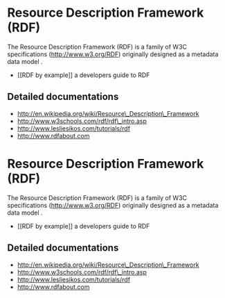 <!--
created_at: '2013-05-31 09:57:42'
updated_at: '2013-05-31 09:58:34'
authors:
    - 'Joel Bout'
tags:
    - 'Generis Overview'
-->

Resource Description Framework (RDF)
====================================

The Resource Description Framework (RDF) is a family of W3C specifications (http://www.w3.org/RDF) originally designed as a metadata data model .

-   [[RDF by example]] a developers guide to RDF

Detailed documentations
-----------------------

-   http://en.wikipedia.org/wiki/Resource\_Description\_Framework
-   http://www.w3schools.com/rdf/rdf\_intro.asp
-   http://www.lesliesikos.com/tutorials/rdf
-   http://www.rdfabout.com

Resource Description Framework (RDF)
====================================

The Resource Description Framework (RDF) is a family of W3C specifications (http://www.w3.org/RDF) originally designed as a metadata data model .

-   [[RDF by example]] a developers guide to RDF

Detailed documentations
-----------------------

-   http://en.wikipedia.org/wiki/Resource\_Description\_Framework
-   http://www.w3schools.com/rdf/rdf\_intro.asp
-   http://www.lesliesikos.com/tutorials/rdf
-   http://www.rdfabout.com


